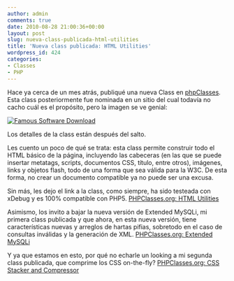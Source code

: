 ```yaml
---
author: admin
comments: true
date: 2010-08-28 21:00:36+00:00
layout: post
slug: nueva-class-publicada-html-utilities
title: 'Nueva class publicada: HTML Utilities'
wordpress_id: 424
categories:
- Classes
- PHP
---
```


Hace ya cerca de un mes atrás, publiqué una nueva Class en [phpClasses](http://www.phpclasses.org/). Esta class posteriormente fue nominada en un sitio del cual todavía no cacho cuál es el propósito, pero la imagen se ve genial:






[![Famous Software Download](http://download.famouswhy.com/awards/Famous_Software_Award_FamousWhy_logo_3.png)](http://download.famouswhy.com/html_utilities/)



Los detalles de la class están después del salto.
<!-- more -->
Les cuento un poco de qué se trata: esta class permite construir todo el HTML básico de la página, incluyendo las cabeceras (en las que se puede insertar metatags, scripts, documentos CSS, título, entre otros), imágenes, links y objetos flash, todo de una forma que sea válida para la W3C. De esta forma, no crear un documento compatible ya no puede ser una excusa.

Sin más, les dejo el link a la class, como siempre, ha sido testeada con xDebug y es 100% compatible con PHP5.
[PHPClasses.org: HTML Utilities](http://www.phpclasses.org/package/6313-PHP-Create-HTML-documents-programmatically.html)

Asimismo, los invito a bajar la nueva versión de Extended MySQLi, mi primera class publicada y que ahora, en esta nueva versión, tiene características nuevas y arreglos de hartas pifias, sobretodo en el caso de consultas inválidas y la generación de XML.
[PHPClasses.org: Extended MySQLi](http://www.phpclasses.org/package/5812-PHP-MySQL-database-access-wrapper-using-MySQLi.html)

Y ya que estamos en esto, por qué no echarle un looking a mi segunda class publicada, que comprime los CSS on-the-fly?
[PHPClasses.org: CSS Stacker and Compressor](http://www.phpclasses.org/package/5950-PHP-Compact-several-CSS-files-into-a-single-file.html)
